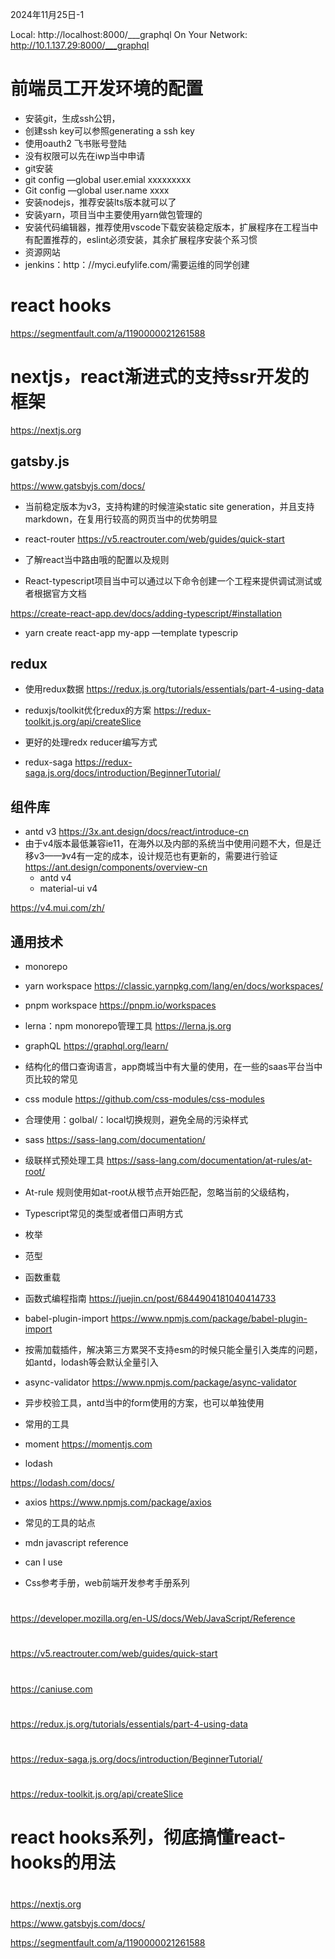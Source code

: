 2024年11月25日-1

 Local:            http://localhost:8000/___graphql
  On Your Network:  http://10.1.137.29:8000/___graphql
# 前端员工开发环境的配置
- 安装git，生成ssh公钥，
- 创建ssh key可以参照generating a ssh key
- 使用oauth2 飞书账号登陆
- 没有权限可以先在iwp当中申请
- git安装
- git config —global user.emial xxxxxxxxx
- Git config —global user.name xxxx
- 安装nodejs，推荐安装lts版本就可以了
- 安装yarn，项目当中主要使用yarn做包管理的
- 安装代码编辑器，推荐使用vscode下载安装稳定版本，扩展程序在工程当中有配置推荐的，eslint必须安装，其余扩展程序安装个系习惯
- 资源网站
- jenkins：http：//myci.eufylife.com/需要运维的同学创建

# react hooks

https://segmentfault.com/a/1190000021261588


# nextjs，react渐进式的支持ssr开发的框架

https://nextjs.org


## gatsby.js

https://www.gatsbyjs.com/docs/

- 当前稳定版本为v3，支持构建的时候渲染static site generation，并且支持markdown，在复用行较高的网页当中的优势明显
- react-router
https://v5.reactrouter.com/web/guides/quick-start


- 了解react当中路由哦的配置以及规则
- React-typescript项目当中可以通过以下命令创建一个工程来提供调试测试或者根据官方文档


https://create-react-app.dev/docs/adding-typescript/#installation

- yarn create react-app my-app —template typescrip
## redux
- 使用redux数据
https://redux.js.org/tutorials/essentials/part-4-using-data

- reduxjs/toolkit优化redux的方案
https://redux-toolkit.js.org/api/createSlice

- 更好的处理redx reducer编写方式
- redux-saga
https://redux-saga.js.org/docs/introduction/BeginnerTutorial/


## 组件库
- antd v3
https://3x.ant.design/docs/react/introduce-cn
- 由于v4版本最低兼容ie11，在海外以及内部的系统当中使用问题不大，但是迁移v3——》v4有一定的成本，设计规范也有更新的，需要进行验证
   https://ant.design/components/overview-cn
  - antd v4
  - material-ui v4

https://v4.mui.com/zh/


## 通用技术
- monorepo
- yarn workspace
https://classic.yarnpkg.com/lang/en/docs/workspaces/


- pnpm workspace
https://pnpm.io/workspaces


- lerna：npm monorepo管理工具
https://lerna.js.org

- graphQL
https://graphql.org/learn/


- 结构化的借口查询语言，app商城当中有大量的使用，在一些的saas平台当中页比较的常见
- css module
https://github.com/css-modules/css-modules

- 合理使用：golbal/：local切换规则，避免全局的污染样式
- sass
https://sass-lang.com/documentation/

- 级联样式预处理工具
https://sass-lang.com/documentation/at-rules/at-root/

- At-rule 规则使用如at-root从根节点开始匹配，忽略当前的父级结构，
- Typescript常见的类型或者借口声明方式
- 枚举
- 范型
- 函数重载
- 函数式编程指南
https://juejin.cn/post/6844904181040414733


- babel-plugin-import
https://www.npmjs.com/package/babel-plugin-import


- 按需加载插件，解决第三方累哭不支持esm的时候只能全量引入类库的问题，如antd，lodash等会默认全量引入
- async-validator
https://www.npmjs.com/package/async-validator


- 异步校验工具，antd当中的form使用的方案，也可以单独使用
- 常用的工具
- moment
https://momentjs.com

- lodash

https://lodash.com/docs/

- axios
https://www.npmjs.com/package/axios

- 常见的工具的站点
- mdn javascript reference
- can I use
- Css参考手册，web前端开发参考手册系列
#

https://developer.mozilla.org/en-US/docs/Web/JavaScript/Reference

#

https://v5.reactrouter.com/web/guides/quick-start

#


https://caniuse.com

#

https://redux.js.org/tutorials/essentials/part-4-using-data
#

https://redux-saga.js.org/docs/introduction/BeginnerTutorial/

#
https://redux-toolkit.js.org/api/createSlice
#


# react hooks系列，彻底搞懂react-hooks的用法
# 
https://nextjs.org

https://www.gatsbyjs.com/docs/



https://segmentfault.com/a/1190000021261588


⠀
